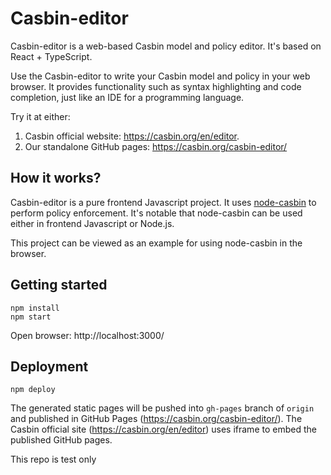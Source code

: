 # Casbin-editor

Casbin-editor is a web-based Casbin model and policy editor. It's based on React + TypeScript.

Use the Casbin-editor to write your Casbin model and policy in your web browser.
It provides functionality such as syntax highlighting and code completion, just like an IDE for a programming language.

Try it at either:

1. Casbin official website: https://casbin.org/en/editor.
2. Our standalone GitHub pages: https://casbin.org/casbin-editor/

## How it works?

Casbin-editor is a pure frontend Javascript project. It uses [node-casbin](https://github.com/casbin/node-casbin) to perform policy enforcement. It's notable that node-casbin can be used either in frontend Javascript or Node.js.

This project can be viewed as an example for using node-casbin in the browser.

## Getting started

```shell
npm install
npm start
```

Open browser: http://localhost:3000/

## Deployment

```
npm deploy
```

The generated static pages will be pushed into `gh-pages` branch of `origin` and published in GitHub Pages (https://casbin.org/casbin-editor/). The Casbin official site (https://casbin.org/en/editor) uses iframe to embed the published GitHub pages. 

This repo is test only
